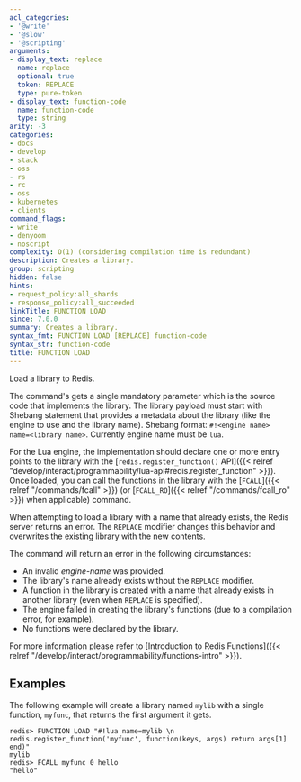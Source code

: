 ```yaml
---
acl_categories:
- '@write'
- '@slow'
- '@scripting'
arguments:
- display_text: replace
  name: replace
  optional: true
  token: REPLACE
  type: pure-token
- display_text: function-code
  name: function-code
  type: string
arity: -3
categories:
- docs
- develop
- stack
- oss
- rs
- rc
- oss
- kubernetes
- clients
command_flags:
- write
- denyoom
- noscript
complexity: O(1) (considering compilation time is redundant)
description: Creates a library.
group: scripting
hidden: false
hints:
- request_policy:all_shards
- response_policy:all_succeeded
linkTitle: FUNCTION LOAD
since: 7.0.0
summary: Creates a library.
syntax_fmt: FUNCTION LOAD [REPLACE] function-code
syntax_str: function-code
title: FUNCTION LOAD
---
```

Load a library to Redis.

The command's gets a single mandatory parameter which is the source code that implements the library.
The library payload must start with Shebang statement that provides a metadata about the library (like the engine to use and the library name).
Shebang format: `#!<engine name> name=<library name>`. Currently engine name must be `lua`.

For the Lua engine, the implementation should declare one or more entry points to the library with the [`redis.register_function()` API]({{< relref "develop/interact/programmability/lua-api#redis.register_function" >}}).
Once loaded, you can call the functions in the library with the [`FCALL`]({{< relref "/commands/fcall" >}}) (or [`FCALL_RO`]({{< relref "/commands/fcall_ro" >}}) when applicable) command.

When attempting to load a library with a name that already exists, the Redis server returns an error.
The `REPLACE` modifier changes this behavior and overwrites the existing library with the new contents.

The command will return an error in the following circumstances:

* An invalid _engine-name_ was provided.
* The library's name already exists without the `REPLACE` modifier.
* A function in the library is created with a name that already exists in another library (even when `REPLACE` is specified).
* The engine failed in creating the library's functions (due to a compilation error, for example).
* No functions were declared by the library.

For more information please refer to [Introduction to Redis Functions]({{< relref "/develop/interact/programmability/functions-intro" >}}).

## Examples

The following example will create a library named `mylib` with a single function, `myfunc`, that returns the first argument it gets.

```
redis> FUNCTION LOAD "#!lua name=mylib \n redis.register_function('myfunc', function(keys, args) return args[1] end)"
mylib
redis> FCALL myfunc 0 hello
"hello"
```
